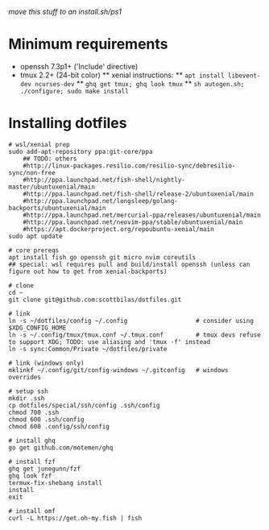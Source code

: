 _move this stuff to an install.sh/ps1_

# Minimum requirements

* openssh 7.3p1+ ('Include' directive)
* tmux 2.2+ (24-bit color)
** xenial instructions:
** `apt install libevent-dev ncurses-dev`
** `ghq get tmux; ghq look tmux`
** `sh autogen.sh; ./configure; sudo make install`

# Installing dotfiles

```
# wsl/xenial prep
sudo add-apt-repository ppa:git-core/ppa
    ## TODO: others
    #http://linux-packages.resilio.com/resilio-sync/debresilio-sync/non-free
    #http://ppa.launchpad.net/fish-shell/nightly-master/ubuntuxenial/main
    #http://ppa.launchpad.net/fish-shell/release-2/ubuntuxenial/main
    #http://ppa.launchpad.net/longsleep/golang-backports/ubuntuxenial/main
    #http://ppa.launchpad.net/mercurial-ppa/releases/ubuntuxenial/main
    #http://ppa.launchpad.net/neovim-ppa/stable/ubuntuxenial/main
    #https://apt.dockerproject.org/repoubuntu-xenial/main
sudo apt update

# core prereqs
apt install fish go openssh git micro nvim coreutils
## special: wsl requires pull and build/install openssh (unless can figure out how to get from xenial-backports)

# clone
cd ~
git clone git@github.com:scottbilas/dotfiles.git

# link
ln -s ~/dotfiles/config ~/.config                   # consider using $XDG_CONFIG_HOME
ln -s ~/.config/tmux/tmux.conf ~/.tmux.conf         # tmux devs refuse to support XDG; TODO: use aliasing and 'tmux -f' instead
ln -s sync:Common/Private ~/dotfiles/private

# link (windows only)
mklinkf ~/.config/git/config-windows ~/.gitconfig   # windows overrides

# setup ssh
mkdir .ssh
cp dotfiles/special/ssh/config .ssh/config
chmod 700 .ssh
chmod 600 .ssh/config
chmod 600 .config/ssh/config

# install ghq
go get github.com/motemen/ghq

# install fzf
ghq get junegunn/fzf
ghq look fzf
termux-fix-shebang install
install
exit

# install omf
curl -L https://get.oh-my.fish | fish
```
